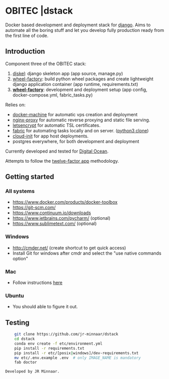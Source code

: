 # OBITEC |dstack
Docker based development and deployment stack for [django](https://www.djangoproject.com/).
Aims to automate all the boring stuff and let you develop fully production ready from the first line of code.

## Introduction

Component three of the OBITEC stack:
  1. [djskel](https://github.com/obitec/djskel): django skeleton app (app source, manage.py)
  2. [wheel-factory](https://github.com/jr-minnaar/wheel-factory): build python wheel packages and create lightweight django application container (app runtime, requirements.txt)
  3. __[wheel-factory](https://github.com/jr-minnaar/dstack)__: development and deployment setup (app config, docker-compose.yml, fabric_tasks.py)

Relies on:
- [docker-machine](https://docs.docker.com/machine/) for automatic vps creation and deployment
- [nginx-proxy](https://github.com/jwilder/nginx-proxy) for automatic reverse proxying and static file serving.
- [letsencrypt](https://github.com/JrCs/docker-letsencrypt-nginx-proxy-companion) for automatic TSL certificates.
- [fabric](http://www.fabfile.org/) for automating tasks locally and on server. ([python3 clone](https://github.com/akaariai/fabric))
- [cloud-init](https://cloudinit.readthedocs.org/en/latest/) for app host deployments.
- postgres everywhere, for both development and deployment

Currently developed and tested for [Digital Ocean](https://www.digitalocean.com/).

Attempts to follow the [twelve-factor app](http://12factor.net/) methodology.

## Getting started

### All systems
- https://www.docker.com/products/docker-toolbox
- https://git-scm.com/
- https://www.continuum.io/downloads
- https://www.jetbrains.com/pycharm/ (optional)
- https://www.sublimetext.com/ (optional)


### Windows
- http://cmder.net/ (create shortcut to get quick access)
- Install Git for windows after cmdr and select the "use native commands option"


### Mac
- Follow instructions [here](https://github.com/jr-minnaar/goeie-hoop)


### Ubuntu
- You should able to figure it out.

## Testing

```bash
    git clone https://github.com/jr-minnaar/dstack
    cd dstack
    conda env create -f etc/environment.yml
    pip install -r requirements.txt
    pip install -r etc/[posix|windows]/dev-requirements.txt
    mv etc/.env.example .env  # only IMAGE_NAME is mandatory
    fab doctor
```

    Developed by JR Minnaar.
